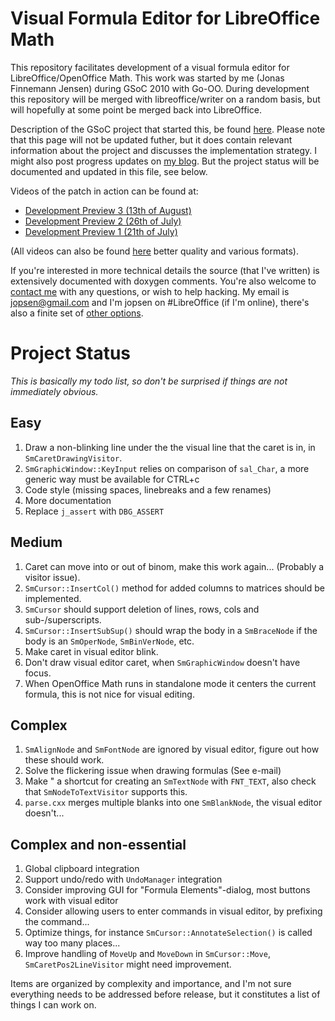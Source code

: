 Visual Formula Editor for LibreOffice Math
==========================================

This repository facilitates development of a visual formula editor
for LibreOffice/OpenOffice Math. This work was started by me (Jonas
 Finnemann Jensen) during GSoC 2010 with Go-OO. During development
this repository will be merged with libreoffice/writer on a random
basis, but will hopefully at some point be merged back into
LibreOffice.

Description of the GSoC project that started this, be found
[here](http://www.freedesktop.org/wiki/Software/ooo-build/SummerOfCode/2010/Jonas).
Please note that this page will not be updated futher, but it does
contain relevant information about the project and discusses the
implementation strategy. I might also post progress updates on
[my blog](http://jopsen.dk/blog/category/computer/openoffice/).
But the project status will be documented and updated in this file, see below.

Videos of the patch in action can be found at:

 * [Development Preview 3 (13th of August)](http://www.youtube.com/watch?v=3foNqKYAlYY)
 * [Development Preview 2 (26th of July)](http://www.youtube.com/watch?v=tELPgJIC1sg)
 * [Development Preview 1 (21th of July)](http://www.youtube.com/watch?v=W8yXyDiIQPc)

(All videos can also be found [here](http://jopsen.dk/downloads/GSoC2010/Videos/) better quality and various formats).

If you're interested in more technical details the source (that I've
written) is extensively documented with doxygen comments. You're also
welcome to [contact me](http://jopsen.dk/blog/about/) with any
questions, or wish to help hacking. My email is <jopsen@gmail.com>
and I'm jopsen on #LibreOffice (if I'm online), there's also a finite
set of [other options](http://jopsen.dk/blog/about/).

Project Status
==============
*This is basically my todo list, so don't be surprised if things are not immediately obvious.*

Easy
----
1. Draw a non-blinking line under the the visual line that the caret is in, in `SmCaretDrawingVisitor`.
2. `SmGraphicWindow::KeyInput` relies on comparison of `sal_Char`, a more generic way must be available for CTRL+c
3. Code style (missing spaces, linebreaks and a few renames)
4. More documentation
5. Replace `j_assert` with `DBG_ASSERT`

Medium
------
1. Caret can move into or out of binom, make this work again... (Probably a visitor issue).
2. `SmCursor::InsertCol()` method for added columns to matrices should be implemented.
3. `SmCursor` should support deletion of lines, rows, cols and sub-/superscripts.
4. `SmCursor::InsertSubSup()` should wrap the body in a `SmBraceNode` if the body is an `SmOperNode`, `SmBinVerNode`, etc.
5. Make caret in visual editor blink.
6. Don't draw visual editor caret, when `SmGraphicWindow` doesn't have focus.
7. When OpenOffice Math runs in standalone mode it centers the current formula, this is not nice for visual editing.

Complex
-------
1. `SmAlignNode` and `SmFontNode` are ignored by visual editor, figure out how these should work.
2. Solve the flickering issue when drawing formulas (See e-mail)
3. Make " a shortcut for creating an `SmTextNode` with `FNT_TEXT`, also check that `SmNodeToTextVisitor` supports this.
4. `parse.cxx` merges multiple blanks into one `SmBlankNode`, the visual editor doesn't...

Complex and non-essential
-------------------------
1. Global clipboard integration
2. Support undo/redo with `UndoManager` integration
3. Consider improving GUI for "Formula Elements"-dialog, most buttons work with visual editor
4. Consider allowing users to enter commands in visual editor, by prefixing the command...
5. Optimize things, for instance `SmCursor::AnnotateSelection()` is called way too many places...
6. Improve handling of `MoveUp` and `MoveDown` in `SmCursor::Move`, `SmCaretPos2LineVisitor` might need improvement.

Items are organized by complexity and importance, and I'm not sure everything needs to be addressed
before release, but it constitutes a list of things I can work on.
